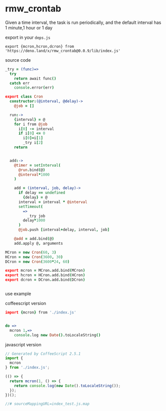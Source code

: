 <!-- 本文件由 ./readme.make.md 自动生成，请不要直接修改此文件 -->

# rmw_crontab 

Given a time interval, the task is run periodically, and the default interval has 1 minute,1 hour or 1 day

export in your `deps.js`

```
export {mcron,hcron,dcron} from 'https://deno.land/x/rmw_crontab@0.0.9/lib/index.js'
```

source code

```coffee
_try = (func)=>
  try
    return await func()
  catch err
    console.error(err)

export class Cron
  constructor:(@interval, @delay)->
    @job = []

  run:->
    {interval} = @
    for i from @job
      i[0] -= interval
      if i[0] <= 0
        i[0]=i[1]
        _try i[2]
    return


  add:->
    @timer = setInterval(
      @run.bind(@)
      @interval*1000
    )

    add = (interval, job, delay)->
      if delay == undefined
        {delay} = @
      interval = interval * @interval
      setTimeout(
        =>
          _try job
        delay*1000
      )
      @job.push [interval+delay, interval, job]

    @add = add.bind(@)
    add.apply @, arguments

MCron = new Cron(60, 3)
HCron = new Cron(3600, 30)
DCron = new Cron(3600*24, 60)

export mcron = MCron.add.bind(MCron)
export hcron = HCron.add.bind(HCron)
export dcron = DCron.add.bind(DCron)



```

use example

coffeescript version

```coffee
import {mcron} from './index.js'


do =>
  mcron 1,=>
    console.log new Date().toLocaleString()


```


javascript version

```javascript
// Generated by CoffeeScript 2.5.1
import {
  mcron
} from './index.js';

(() => {
  return mcron(1, () => {
    return console.log(new Date().toLocaleString());
  });
})();

//# sourceMappingURL=index_test.js.map

```
